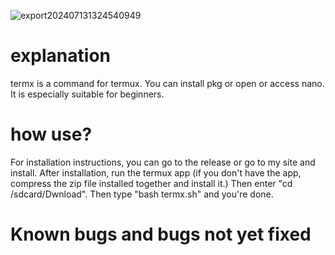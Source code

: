 ![export202407131324540949](https://github.com/user-attachments/assets/5403c37f-3fa9-4c28-9e5f-a4905f6028cd)

<h1>explanation </h1>
termx is a command for termux. You can install pkg or open or access nano. It is especially suitable for beginners. 

<h1>how use?</h1>
For installation instructions, you can go to the release or go to my site and install. After installation, run the termux app (if you don't have the app, compress the zip file installed together and install it.) Then enter "cd /sdcard/Dwnload". Then type "bash termx.sh" and you're done. 

<h1>Known bugs and bugs not yet fixed </h1>
